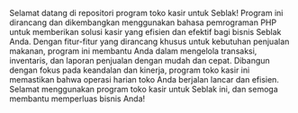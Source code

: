 Selamat datang di repositori program toko kasir untuk Seblak! Program ini dirancang dan dikembangkan menggunakan bahasa pemrograman PHP untuk memberikan solusi kasir yang efisien dan efektif bagi bisnis Seblak Anda. Dengan fitur-fitur yang dirancang khusus untuk kebutuhan penjualan makanan, program ini membantu Anda dalam mengelola transaksi, inventaris, dan laporan penjualan dengan mudah dan cepat. Dibangun dengan fokus pada keandalan dan kinerja, program toko kasir ini memastikan bahwa operasi harian toko Anda berjalan lancar dan efisien. Selamat menggunakan program toko kasir untuk Seblak ini, dan semoga membantu memperluas bisnis Anda!
